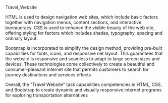 Travel_Website

HTML is used to design navigation web sites, which include basic factors together with navigation menus, content sections, and interactive bureaucracy. CSS is used to enhance the visible beauty of the web site, offering styling for factors which includes shades, typography, spacing and ordinary layout.

Bootstrap is incorporated to simplify the design method, providing pre-built capabilities for fonts, icons, and responsive net layout. This guarantees that the website is responsive and seamless to adapt to large screen sizes and devices. These technologies come collectively to create a beautiful and consumer-pleasant internet site that permits customers to search for journey destinations and services effects

Overall, the "Travel Website" task capabilities competencies in HTML, CSS, and Bootstrap to create dynamic and visually responsive internet programs for exploring transportation alternatives
